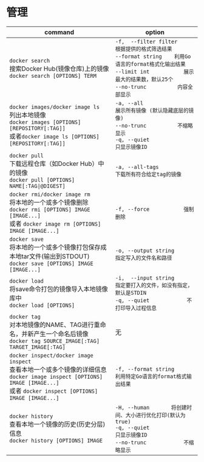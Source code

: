 # 管理

|command|option|
|-|-|
|`docker search`<br>搜索Docker Hub(镜像仓库)上的镜像<br>`docker search [OPTIONS] TERM`|`-f,  --filter filter   	根据提供的格式筛选结果`<br>`--format string   	利用Go语言的format格式化输出结果`<br>`--limit int       	展示最大的结果数，默认25个`<br>`--no-trunc        	内容全部显示`<br>|
|`docker images/docker image ls`<br>列出本地镜像<br>`docker images [OPTIONS] [REPOSITORY[:TAG]]`<br>或者`docker image ls [OPTIONS] [REPOSITORY[:TAG]]`|`-a, --all             	展示所有镜像 (默认隐藏底层的镜像)`<br>`--no-trunc        	不缩略显示`<br>`-q, --quiet           	只显示镜像ID`|
|`docker pull`<br>下载远程仓库（如Docker Hub）中的镜像<br>`docker pull [OPTIONS] NAME[:TAG\|@DIGEST]`|`-a, --all-tags               	下载所有符合给定tag的镜像`|
|`docker rmi/docker image rm`<br>将本地的一个或多个镜像删除<br>`docker rmi [OPTIONS] IMAGE [IMAGE...]`<br>或者 `docker image rm [OPTIONS] IMAGE [IMAGE...]`<br>|`-f, --force      		强制删除`|
|`docker save`<br>将本地的一个或多个镜像打包保存成本地tar文件(输出到STDOUT)<br>`docker save [OPTIONS] IMAGE [IMAGE...]`<br>|`-o, --output string   		指定写入的文件名和路径`|
|`docker load`<br>将save命令打包的镜像导入本地镜像库中<br>`docker load [OPTIONS]`|`-i,  --input string   	指定要打入的文件，如没有指定，默认是STDIN`<br>`-q, --quiet          	不打印导入过程信息`|
|`docker tag`<br>对本地镜像的NAME、TAG进行重命名，并新产生一个命名后镜像<br>`docker tag SOURCE_IMAGE[:TAG] TARGET_IMAGE[:TAG]`|无|
|`docker inspect/docker image inspect`<br>查看本地一个或多个镜像的详细信息<br>`docker image inspect [OPTIONS] IMAGE [IMAGE...]`<br>或者 `docker inspect [OPTIONS] IMAGE [IMAGE...]`|`-f, --format string          利用特定Go语言的format格式输出结果`|
|`docker history`<br>查看本地一个镜像的历史(历史分层)信息<br>`docker history [OPTIONS] IMAGE`|`-H, --human		将创建时间、大小进行优化打印(默认为true)` <br>`-q, --quiet           	只显示镜像ID` <br>`--no-trunc        	不缩略显示`|
